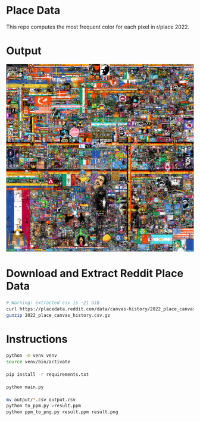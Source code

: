 # Place Data

This repo computes the most frequent color for each pixel in r/place 2022.

# Output

![Most Frequent Pixels](./result.png)

# Download and Extract Reddit Place Data

```sh
# Warning: extracted csv is ~21 GiB
curl https://placedata.reddit.com/data/canvas-history/2022_place_canvas_history.csv.gzip -o 2022_place_canvas_history.csv.gz
gunzip 2022_place_canvas_history.csv.gz
```

# Instructions

```sh
python -m venv venv
source venv/bin/activate

pip install -r requirements.txt

python main.py

mv output/*.csv output.csv
python to_ppm.py >result.ppm
python ppm_to_png.py result.ppm result.png
```

